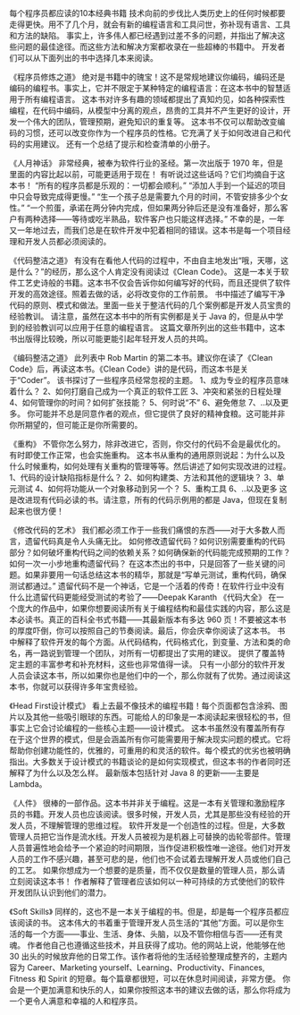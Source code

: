 每个程序员都应读的10本经典书籍
技术向前的步伐比人类历史上的任何时候都要走得更快。用不了几个月，就会有新的编程语言和工具问世，弥补现有语言、工具和方法的缺陷。
事实上，许多伟人都已经遇到过差不多的问题，并指出了解决这些问题的最佳途径。而这些方法和解决方案都收录在一些超棒的书籍中。
开发者们可以从下面列出的书中选择几本来阅读。

《程序员修炼之道》
绝对是书籍中的瑰宝！这不是常规地建议你编码，编码还是编码的编程书。事实上，它并不限定于某种特定的编程语言：在这本书中的智慧适用于所有编程语言。
这本书对许多有趣的领域都提出了真知灼见，如各种探索性编程，在代码中编码，从模型中分离的观点，昂贵的工具并不产生更好的设计，开发一个伟大的团队，管理预期，避免知识的重复等。
这本书不仅可以帮助改变编码的习惯，还可以改变你作为一个程序员的性格。它充满了关于如何改进自己和代码的实用建议。
还有一个总结了提示和检查清单的小册子。

《人月神话》
非常经典，被奉为软件行业的圣经。第一次出版于 1970 年，但是里面的内容比起以前，可能更适用于现在！
有听说过这些话吗？它们均摘自于这本书！
“所有的程序员都是乐观的：一切都会顺利。”
“添加人手到一个延迟的项目中只会导致完成得更慢。”
“生一个孩子总是需要九个月的时间，不管安排多少个女性。”
“一个煎蛋，承诺在两分钟内完成，但如果两分钟后还是没有准备好，那么客户有两种选择——等待或吃半熟品，软件客户也只能这样选择。”
不幸的是，一年又一年地过去，而我们总是在软件开发中犯着相同的错误。这本书是每一个项目经理和开发人员都必须阅读的。

《代码整洁之道》
有没有在看他人代码的过程中，不由自主地发出“哦，天哪，这是什么？”的经历，那么这个人肯定没有阅读过《Clean Code》。
这是一本关于软件工艺史诗般的书籍。这本书不仅会告诉你如何编写好的代码，而且还提供了软件开发的高效途径。照着去做的话，必将改变你的工作前景。
书中描述了编写干净代码的原则、模式和做法。里面一些关于整洁代码的几个案例都是开发人员宝贵的经验教训。
请注意，虽然在这本书中的所有实例都是关于 Java 的，但是从中学到的经验教训可以应用于任意的编程语言。
这篇文章所列出的这些书籍中，这本书出版得比较晚，所以可能更能引起年轻开发人员的共鸣。

《编码整洁之道》
此列表中 Rob Martin 的第二本书。建议你在读了《Clean Code》后，再读这本书。《Clean Code》讲的是代码，而这本书是关于“Coder”。
该书探讨了一些程序员经常忽视的主题。
1、成为专业的程序员意味着什么？
2、如何打磨自己成为一个真正的软件工匠
3、冲突和紧张的日程处理
4、如何管理你的时间？如何扩张技能？
5、何时说“不”
6、避免倦怠
7、..以及更多。
你可能并不总是同意作者的观点，但它提供了良好的精神食粮。这可能并非你所期望的，但可能正是你所需要的。

《重构》
不管你怎么努力，除非改进它，否则，你交付的代码不会是最优化的。有时即使工作正常，也会实施重构。
这本书从重构的通用原则说起：为什么以及什么时候重构，如何处理有关重构的管理等等。然后讲述了如何实现改进的过程。
1、代码的设计缺陷指标是什么？
2、如何构建类、方法和其他的逻辑块？
3、单元测试
4、如何将功能从一个对象移动到另一个？
5、重构工具
6、..以及更多
这是改进现有代码必读的书。请注意，所有的代码示例用的都是 Java，但现在复制起来也很方便！

《修改代码的艺术》
我们都必须工作于一些我们痛恨的东西——对于大多数人而言，遗留代码真是令人头痛无比。
如何修改遗留代码？如何识别需要重构的代码部分？如何破坏重构代码之间的依赖关系？如何确保新的代码能完成预期的工作？如何一次一小步地重构遗留代码？
在这本杰出的书中，只是回答了一些关键的问题。如果非要用一句话总结这本书的精华，那就是“写单元测试，重构代码，确保测试都通过。”
遗留代码不是一个神话，它是一个活着的传奇！在软件行业中没有什么比遗留代码更能经受测试的考验了——Deepak Karanth
《代码大全》
在一个庞大的作品中，如果你想要阅读所有关于编程结构和最佳实践的内容，那么这是本必读书。真正的百科全书式书籍——其最新版本有多达 960 页！不要被这本书的厚度吓倒，你可以按照自己的节奏阅读。最后，你会庆幸你阅读了这本书。
书中解释了软件开发的每个方面。从代码结构，代码格式化，到变量、方法和类的命名，再一路说到管理一个团队，对所有一切都提出了实用的建议。
提供了覆盖特定主题的丰富参考和补充材料，这些也非常值得一读。
只有一小部分的软件开发人员会读这本书，所以如果你也是他们中的一个，那么你就有了优势。通过阅读这本书，你就可以获得许多年宝贵经验。

《Head First设计模式》
看上去最不像技术的编程书籍！每个页面都包含涂鸦、图片以及其他一些吸引眼球的东西。可能给人的印象是一本阅读起来很轻松的书，但事实上它会讨论编程的一些核心主题——设计模式。
这本书虽然没有覆盖所有存在于这个世界的模式，但是会涵盖所有你可能需要用于解决现实问题的模式。它将帮助你创建功能性的，优雅的，可重用的和灵活的软件。每个模式的优劣也被明确指出。大多数关于设计模式的书籍谈论的是如何实现模式，但这本书的作者同时还解释了为什么以及怎么样。
最新版本包括针对 Java 8 的更新——主要是 Lambda。

《人件》
很棒的一部作品。这本书并非关于编程。这是一本有关管理和激励程序员的书籍。开发人员也应该阅读。很多时候，开发人员，尤其是那些没有经验的开发人员，不理解管理的思维过程。
软件开发是一个创造性的过程。但是，大多数管理人员把它当作是流水线。开发人员被视为是机器上可替换的齿轮零部件。管理人员普遍性地会给予一个紧迫的时间期限，当作促进积极性唯一途径。他们对开发人员的工作不感兴趣，甚至可悲的是，他们也不会试着去理解开发人员或他们自己的工艺。
如果你想成为一个想要的是质量，而不仅仅是数量的管理人员，那么请立刻阅读这本书！
作者解释了管理者应该如何以一种可持续的方式使他们的软件开发团队认识到他们的潜力。

《Soft Skills》
同样的，这也不是一本关于编程的书。但是，却是每一个程序员都应该阅读的书。
这本伟大的书着重于管理开发人员生活的“其他”方面。可以是你生活的每一个方面——事业、生活、身体、头脑，以及不管你相信与否——还有灵魂。
作者他自己也遵循这些技术，并且获得了成功。他的网站上说，他能够在他 30 出头的时候放弃他的日常工作。该作者将他的生活经验整理成整齐的，主题内容为 Career、Marketing yourself、Learning、Productivity、Finances, Fitness 和 Spirit 的短章。每个篇章都很短，可以在休息时间阅读，非常方便。
你会是一个更加满意和快乐的人，如果你按照这本书的建议去做的话，那么你将成为一个更令人满意和幸福的人和程序员。